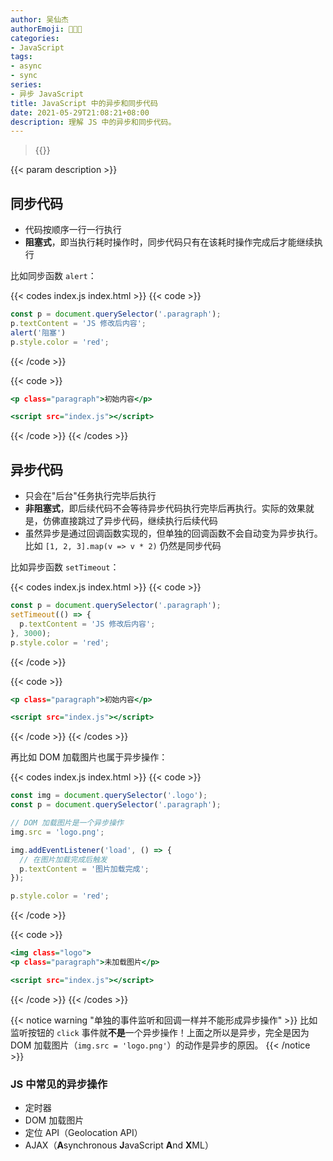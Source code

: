 ```yaml
---
author: 吴仙杰
authorEmoji: 🧑🏻‍💻
categories:
- JavaScript
tags:
- async
- sync
series:
- 异步 JavaScript
title: JavaScript 中的异步和同步代码
date: 2021-05-29T21:08:21+08:00
description: 理解 JS 中的异步和同步代码。
---
```


> {{<reprint>}}

{{< param description >}}

## 同步代码

- 代码按顺序一行一行执行
- **阻塞式**，即当执行耗时操作时，同步代码只有在该耗时操作完成后才能继续执行

比如同步函数 `alert`：

{{< codes index.js index.html >}}
  {{< code >}}
  ```:index.js
  const p = document.querySelector('.paragraph');
  p.textContent = 'JS 修改后内容';
  alert('阻塞')
  p.style.color = 'red';
  ```
  {{< /code >}}

  {{< code >}}
  ```:index.html
  <p class="paragraph">初始内容</p>

  <script src="index.js"></script>
  ```
{{< /code >}}
{{< /codes >}}

## 异步代码

- 只会在"后台"任务执行完毕后执行
- **非阻塞式**，即后续代码不会等待异步代码执行完毕后再执行。实际的效果就是，仿佛直接跳过了异步代码，继续执行后续代码
- 虽然异步是通过回调函数实现的，但单独的回调函数不会自动变为异步执行。比如 `[1, 2, 3].map(v => v * 2)` 仍然是同步代码

比如异步函数 `setTimeout`：

{{< codes index.js index.html >}}
{{< code >}}
  ```:index.js
  const p = document.querySelector('.paragraph');
  setTimeout(() => {
    p.textContent = 'JS 修改后内容';
  }, 3000);
  p.style.color = 'red';
  ```
{{< /code >}}

{{< code >}}
  ```:index.html
  <p class="paragraph">初始内容</p>

  <script src="index.js"></script>
  ```
{{< /code >}}
{{< /codes >}}

再比如 DOM 加载图片也属于异步操作：

{{< codes index.js index.html >}}
{{< code >}}
  ```:index.js
  const img = document.querySelector('.logo');
  const p = document.querySelector('.paragraph');

  // DOM 加载图片是一个异步操作
  img.src = 'logo.png';

  img.addEventListener('load', () => {
    // 在图片加载完成后触发
    p.textContent = '图片加载完成';
  });

  p.style.color = 'red';
  ```
{{< /code >}}

{{< code >}}
  ```:index.html
  <img class="logo">
  <p class="paragraph">未加载图片</p>

  <script src="index.js"></script>
  ```
{{< /code >}}
{{< /codes >}}

{{< notice warning "单独的事件监听和回调一样并不能形成异步操作" >}}
比如监听按钮的 `click` 事件就**不是**一个异步操作！上面之所以是异步，完全是因为 DOM 加载图片（`img.src = 'logo.png'`）的动作是异步的原因。
{{< /notice >}}

### JS 中常见的异步操作

- 定时器
- DOM 加载图片
- 定位 API（Geolocation API）
- AJAX（**A**synchronous **J**avaScript **A**nd **X**ML）
